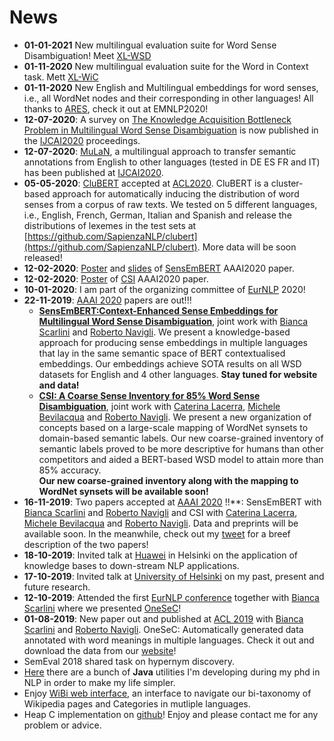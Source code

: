 # News
- **01-01-2021** New multilingual evaluation suite for Word Sense Disambiguation! Meet [XL-WSD](https://sapienzanlp.github.io/xl-wsd/)
- **01-11-2020** New multilingual evaluation suite for the Word in Context task. Mett [XL-WiC](https://pilehvar.github.io/xlwic/)
- **01-11-2020** New English and Multilingual embeddings for word senses, i.e., all WordNet nodes and their corresponding 
in other languages! All thanks to [ARES](https://www.aclweb.org/anthology/2020.emnlp-main.285.pdf), check it out at EMNLP2020!
- **12-07-2020**: A survey on [The Knowledge Acquisition Bottleneck Problem in Multilingual Word Sense Disambiguation](https://www.ijcai.org/Proceedings/2020/687)
is now published in the [IJCAI2020](https://ijcai20.org/) proceedings.
- **12-07-2020**: [MuLaN](https://github.com/SapienzaNLP/mulan), a multilingual approach to transfer semantic annotations
 from English to other languages (tested in DE ES FR and IT) has been published at [IJCAI2020](https://ijcai20.org/).
- **05-05-2020**: [CluBERT](https://github.com/SapienzaNLP/clubert) accepted at [ACL2020](https://acl2020.org/). CluBERT is a 
cluster-based approach for automatically inducing the distribution of word senses from a corpus of raw texts.
We tested on 5 different languages, i.e., English, French, German, Italian and Spanish and release the distributions
of lexemes in the test sets at [https://github.com/SapienzaNLP/clubert](https://github.com/SapienzaNLP/clubert). 
More data will be soon released!
- **12-02-2020**: [Poster](papers/SensEmBERT_aaai2020_poster.pdf) and [slides](papers/SensEmBERT_aaai2020_slides.pdf) of [SensEmBERT](papers/scarlini_etal_aaai2020.pdf) AAAI2020 paper.
- **12-02-2020**: [Poster](papers/csi_aaai2020_poster.pdf) of [CSI](papers/lacerra_etal_aaai2020.pdf) AAAI2020 paper.
- **10-01-2020**: I am part of the organizing committee of [EurNLP](https://www.eurnlp.org/) 2020!
- **22-11-2019**: [AAAI 2020](https://aaai.org/Conferences/AAAI-20/) papers are out!!!
  - [**SensEmBERT:Context-Enhanced Sense Embeddings for Multilingual Word Sense Disambiguation**](papers/scarlini_etal_aaai2020.pdf), joint work with [Bianca Scarlini](https://twitter.com/biancascarlini)
  and [Roberto Navigli](wwwusers.di.uniroma1.it/~navigli). We present a knowledge-based approach for producing sense embeddings in multiple languages that lay in the same semantic space of BERT contextualised embeddings.
  Our embeddings achieve SOTA results on all WSD datasets for English and 4 other languages. **Stay tuned for website and data!**
  - [**CSI: A Coarse Sense Inventory for 85% Word Sense Disambiguation**](papers/lacerra_etal_aaai2020.pdf), joint work with [Caterina Lacerra](https://twitter.com/CaterinaLac), 
  [Michele Bevilacqua](https://twitter.com/MicheleBevila20) and [Roberto Navigli](wwwusers.di.uniroma1.it/~navigli). 
  We present a new organization of concepts based on a large-scale mapping of WordNet synsets to domain-based semantic labels. Our new coarse-grained 
  inventory of semantic labels proved to be more descriptive for humans than other competitors and aided a BERT-based WSD model to attain more than 85% accuracy.  
  **Our new coarse-grained inventory along with the mapping to WordNet synsets will be available soon!**
- **16-11-2019**: Two papers accepted at [AAAI 2020](https://aaai.org/Conferences/AAAI-20/) !!**: SensEmBERT with [Bianca Scarlini](https://twitter.com/biancascarlini)
and [Roberto Navigli](wwwusers.di.uniroma1.it/~navigli) and CSI with [Caterina Lacerra](https://twitter.com/CaterinaLac), [Michele Bevilacqua](https://twitter.com/MicheleBevila20) 
and [Roberto Navigli](wwwusers.di.uniroma1.it/~navigli). Data and preprints will be available soon. In the meanwhile, check out my [tweet](https://twitter.com/pasini_t/status/1193692057795203072) for a breef description
of the two papers!  
- **18-10-2019**: Invited talk at [Huawei](https://www.huawei.com/en/about-huawei/corporate-information/research-development) in Helsinki on the application of knowledge bases to down-stream NLP applications.
- **17-10-2019**: Invited talk at [University of Helsinki](https://www.helsinki.fi/en) on my past, present and future research.
- **12-10-2019**: Attended the first [EurNLP conference](https://www.eurnlp.org/) together with [Bianca Scarlini](https://twitter.com/biancascarlini) where we presented [OneSeC](http://trainomatic.org/onesec)!
- **01-08-2019**: New paper out and published at [ACL 2019](http://www.acl2019.org/EN/index.xhtml) with [Bianca Scarlini](https://twitter.com/biancascarlini) and [Roberto Navigli](wwwusers.di.uniroma1.it/~navigli). OneSeC: Automatically generated data annotated with word meanings in multiple languages. Check it out and download the data from our [website](http://www.trainomatic.org/onesec)!
- SemEval 2018 shared task on hypernym discovery.
- [Here](https://gitlab.com/p-tommaso/LCLUtilities/tree/master) there are a bunch of **Java** utilities I'm developing during my phd in NLP in order to make my life simpler.
- Enjoy [WiBi web interface](http://www.wibitaxonomy.org/), an interface to navigate our bi-taxonomy of Wikipedia pages and Categories in mutliple languages.
- Heap C implementation on [github](https://github.com/pasinit/CHeap)! Enjoy and please contact me for any problem or advice.